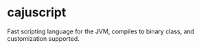 # cajuscript
Fast scripting language for the JVM, compiles to binary class, and customization supported.
